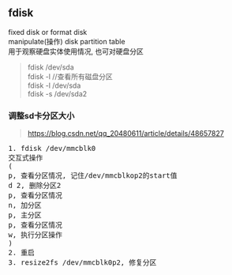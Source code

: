 ## fdisk

fixed disk or format disk<br/>
manipulate(操作) disk partition table<br/>
用于观察硬盘实体使用情况, 也可对硬盘分区<br/>

> fdisk /dev/sda <br/>
> fdisk -l  //查看所有磁盘分区<br/>
> fdisk -l /dev/sda <br/>
> fdisk -s /dev/sda2 <br/>

### 调整sd卡分区大小

> https://blog.csdn.net/qq_20480611/article/details/48657827 <br/>
<pre>
1. fdisk /dev/mmcblk0
交互式操作
(
p, 查看分区情况, 记住/dev/mmcblkop2的start值
d 2, 删除分区2
p, 查看分区情况
n, 加分区
p, 主分区
p, 查看分区情况
w, 执行分区操作
)
2. 重启
3. resize2fs /dev/mmcblk0p2, 修复分区
<pre>
